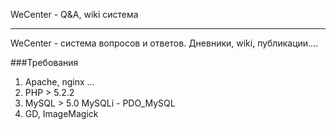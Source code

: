 WeCenter - Q&A, wiki система


---

WeCenter - система вопросов и ответов. Дневники, wiki, публикации....



###Требования

 1. Apache, nginx ...
 2. PHP > 5.2.2
 3. MySQL > 5.0 MySQLi - PDO_MySQL
 4. GD, ImageMagick 


